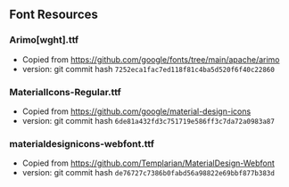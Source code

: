 ## Font Resources

### Arimo[wght].ttf

* Copied from https://github.com/google/fonts/tree/main/apache/arimo
* version: git commit hash `7252eca1fac7ed118f81c4ba5d520f6f40c22860`

### MaterialIcons-Regular.ttf

* Copied from https://github.com/google/material-design-icons
* version: git commit hash `6de81a432fd3c751719e586ff3c7da72a0983a87`

### materialdesignicons-webfont.ttf

* Copied from https://github.com/Templarian/MaterialDesign-Webfont
* version: git commit hash `de76727c7386b0fabd56a98822e69bbf877b383d`
